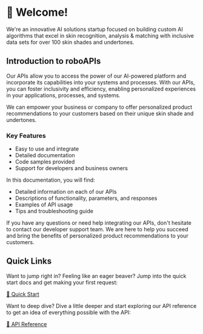 🤖 Welcome!
===========

We're an innovative AI solutions startup focused on building custom AI algorithms that excel in skin recognition, analysis & matching with inclusive data sets for over 100 skin shades and undertones.

Introduction to roboAPIs
------------------------

Our APIs allow you to access the power of our AI-powered platform and incorporate its capabilities into your systems and processes. With our APIs, you can foster inclusivity and efficiency, enabling personalized experiences in your applications, processes, and systems.

We can empower your business or company to offer personalized product recommendations to your customers based on their unique skin shade and undertones.

### Key Features

-   Easy to use and integrate
-   Detailed documentation
-   Code samples provided
-   Support for developers and business owners

In this documentation, you will find:

-   Detailed information on each of our APIs
-   Descriptions of functionality, parameters, and responses
-   Examples of API usage
-   Tips and troubleshooting guide

If you have any questions or need help integrating our APIs, don't hesitate to contact our developer support team. We are here to help you succeed and bring the benefits of personalized product recommendations to your customers.

Quick Links
-----------

Want to jump right in? Feeling like an eager beaver? Jump into the quick start docs and get making your first request:

[🏁 Quick Start](start)

Want to deep dive? Dive a little deeper and start exploring our API reference to get an idea of everything possible with the API:

[📖 API Reference](./\#overview)